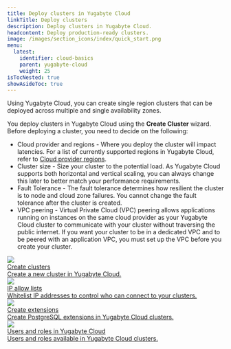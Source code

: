 ```yaml
---
title: Deploy clusters in Yugabyte Cloud
linkTitle: Deploy clusters
description: Deploy clusters in Yugabyte Cloud.
headcontent: Deploy production-ready clusters.
image: /images/section_icons/index/quick_start.png
menu:
  latest:
    identifier: cloud-basics
    parent: yugabyte-cloud
    weight: 25
isTocNested: true
showAsideToc: true
---
```


Using Yugabyte Cloud, you can create single region clusters that can be deployed across multiple and single availability zones.

You deploy clusters in Yugabyte Cloud using the **Create Cluster** wizard. Before deploying a cluster, you need to decide on the following:

- Cloud provider and regions - Where you deploy the cluster will impact latencies. For a list of currently supported regions in Yugabyte Cloud, refer to [Cloud provider regions](../release-notes/#cloud-provider-regions).
- Cluster size - Size your cluster to the potential load. As Yugabyte Cloud supports both horizontal and vertical scaling, you can always change this later to better match your performance requirements.
- Fault Tolerance - The fault tolerance determines how resilient the cluster is to node and cloud zone failures. You cannot change the fault tolerance after the cluster is created.
- VPC peering - Virtual Private Cloud (VPC) peering allows applications running on instances on the same cloud provider as your Yugabyte Cloud cluster to communicate with your cluster without traversing the public internet. If you want your cluster to be in a dedicated VPC and to be peered with an application VPC, you must set up the VPC before you create your cluster.

<div class="row">

  <div class="col-12 col-md-6 col-lg-12 col-xl-6">
    <a class="section-link icon-offset" href="create-clusters/">
      <div class="head">
        <img class="icon" src="/images/section_icons/quick_start/create_cluster.png" aria-hidden="true" />
        <div class="title">Create clusters</div>
      </div>
      <div class="body">
        Create a new cluster in Yugabyte Cloud.
      </div>
    </a>
  </div>

  <div class="col-12 col-md-6 col-lg-12 col-xl-6">
    <a class="section-link icon-offset" href="add-connections/">
      <div class="head">
        <img class="icon" src="/images/section_icons/secure/tls-encryption/connect-to-cluster.png" aria-hidden="true" />
        <div class="title">IP allow lists</div>
      </div>
      <div class="body">
        Whitelist IP addresses to control who can connect to your clusters.
      </div>
    </a>
  </div>

  <div class="col-12 col-md-6 col-lg-12 col-xl-6">
    <a class="section-link icon-offset" href="add-extensions/">
      <div class="head">
        <img class="icon" src="/images/section_icons/explore/administer.png" aria-hidden="true" />
        <div class="title">Create extensions</div>
      </div>
      <div class="body">
        Create PostgreSQL extensions in Yugabyte Cloud clusters.
      </div>
    </a>
  </div>

  <div class="col-12 col-md-6 col-lg-12 col-xl-6">
    <a class="section-link icon-offset" href="cloud-users/">
      <div class="head">
        <img class="icon" src="/images/section_icons/secure/authorization.png" aria-hidden="true" />
        <div class="title">Users and roles in Yugabyte Cloud</div>
      </div>
      <div class="body">
        Users and roles available in Yugabyte Cloud clusters.
      </div>
    </a>
  </div>

<!--
  <div class="col-12 col-md-6 col-lg-12 col-xl-6">
    <a class="section-link icon-offset" href="vpc-peers/">
      <div class="head">
        <img class="icon" src="/images/section_icons/quick_start/create_cluster.png" aria-hidden="true" />
        <div class="title">VPC peering</div>
      </div>
      <div class="body">
        Add VPC peers to allow applications running on other cloud instances to communicate with your Yugabyte Cloud clusters.
      </div>
    </a>
  </div>
  <div class="col-12 col-md-6 col-lg-12 col-xl-6">
    <a class="section-link icon-offset" href="endpoints/">
      <div class="head">
        <img class="icon" src="/images/section_icons/manage/enterprise/edit_universe.png" aria-hidden="true" />
        <div class="title">Manage Endpoints</div>
      </div>
      <div class="body">
        Manage the endpoints for connecting to clusters.
      </div>
    </a>
  </div>
-->
</div>
